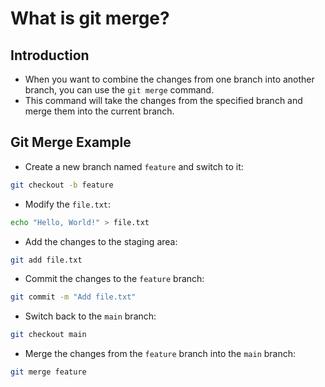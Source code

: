 # What is git merge?

## Introduction

- When you want to combine the changes from one branch into another branch, you can use the `git merge` command.
- This command will take the changes from the specified branch and merge them into the current branch.

## Git Merge Example

- Create a new branch named `feature` and switch to it:

```bash
git checkout -b feature
```

- Modify the `file.txt`:

```bash
echo "Hello, World!" > file.txt
```

- Add the changes to the staging area:

```bash
git add file.txt
```

- Commit the changes to the `feature` branch:

```bash
git commit -m "Add file.txt"
```

- Switch back to the `main` branch:

```bash
git checkout main
```

- Merge the changes from the `feature` branch into the `main` branch:

```bash
git merge feature
```
